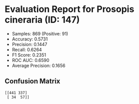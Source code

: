 # Evaluation Report for Prosopis cineraria (ID: 147)
- Samples: 869 (Positive: 91)
- Accuracy: 0.5731
- Precision: 0.1447
- Recall: 0.6264
- F1 Score: 0.2351
- ROC AUC: 0.6590
- Average Precision: 0.1656

## Confusion Matrix
```
[[441 337]
 [ 34  57]]
```
